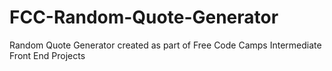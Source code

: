 # FCC-Random-Quote-Generator
Random Quote Generator created as part of Free Code Camps Intermediate Front End Projects
